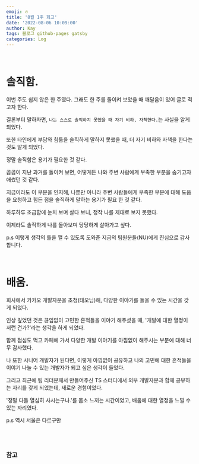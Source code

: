 ```yaml
---
emoji: 🔥
title: '8월 1주 회고'
date: '2022-08-06 10:09:00'
author: Kay
tags: 블로그 github-pages gatsby
categories: Log
---
```


<br>

# 솔직함.
이번 주도 쉽지 않은 한 주였다. 그래도 한 주를 돌이켜 보았을 때 깨달음이 있어 글로 적고자 한다.

결론부터 말하자면, `나는 스스로 솔직하지 못했을 때 자기 비하, 자책한다.`는 사실을 알게 되었다.

또한 타인에게 부담와 힘듦을 솔직하게 말하지 못했을 때, 더 자기 비하와 자책을 한다는 것도 알게 되었다.

정말 솔직함은 용기가 필요한 것 같다.

곰곰이 지난 과거를 돌이켜 보면, 어떻게든 나와 주변 사람에게 부족한 부분을 숨기고자 애썼던 것 같다.

지금이라도 이 부분을 인지해, 나뿐만 아니라 주변 사람들에게 부족한 부분에 대해 도움을 요청하고 힘든 점을 솔직하게 말하는 용기가 필요 한 것 같다.

하루하루 조급함에 눈치 보며 살다 보니, 정작 나를 제대로 보지 못했다.

이제라도 솔직하게 나를 돌아보며 당당하게 살아가고 싶다.

p.s
이렇게 생각의 틀을 깰 수 있도록 도와준 지금의 팀원분들(NU)에게 진심으로 감사합니다.

<br>

# 배움.
회사에서 카카오 개발자분을 초청(태오님)해, 다양한 이야기를 들을 수 있는 시간을 갖게 되었다.

인상 깊었던 것은 끊임없이 고민한 흔적들을 이야기 해주셨을 때, '개발에 대한 열정이 저런 건가?'라는 생각을 하게 되었다.

함께 점심도 먹고 카페에 가서 다양한 개발 이야기를 아낌없이 해주시는 부분에 대해 너무 감사했다.

나 또한 시니어 개발자가 된다면, 이렇게 아낌없이 공유하고 나의 고민에 대한 흔적들을 이야기 나눌 수 있는 개발자가 되고 싶은 생각이 들었다.

그리고 최근에 팀 리더분께서 만들어주신 TS 스터디에서 외부 개발자분과 함께 공부하는 자리를 갖게 되었는데, 새로운 경험이었다.

'정말 다들 열심히 사시는구나.'를 몸소 느끼는 시간이었고, 배움에 대한 열정을 느낄 수 있는 자리였다.

p.s
역시 서울은 다르구만

<br>
<br>

### 참고


```toc
```